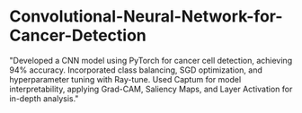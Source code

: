 # Convolutional-Neural-Network-for-Cancer-Detection
"Developed a CNN model using PyTorch for cancer cell detection, achieving 94% accuracy. Incorporated class balancing, SGD optimization, and hyperparameter tuning with Ray-tune. Used Captum for model interpretability, applying Grad-CAM, Saliency Maps, and Layer Activation for in-depth analysis."
